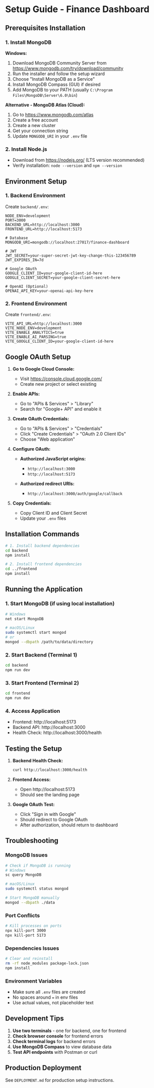 # Setup Guide - Finance Dashboard

## Prerequisites Installation

### 1. Install MongoDB

**Windows:**

1. Download MongoDB Community Server from https://www.mongodb.com/try/download/community
2. Run the installer and follow the setup wizard
3. Choose "Install MongoDB as a Service"
4. Install MongoDB Compass (GUI) if desired
5. Add MongoDB to your PATH (usually `C:\Program Files\MongoDB\Server\6.0\bin`)

**Alternative - MongoDB Atlas (Cloud):**

1. Go to https://www.mongodb.com/atlas
2. Create a free account
3. Create a new cluster
4. Get your connection string
5. Update `MONGODB_URI` in your `.env` file

### 2. Install Node.js

- Download from https://nodejs.org/ (LTS version recommended)
- Verify installation: `node --version` and `npm --version`

## Environment Setup

### 1. Backend Environment

Create `backend/.env`:

```env
NODE_ENV=development
PORT=3000
BACKEND_URL=http://localhost:3000
FRONTEND_URL=http://localhost:5173

# Database
MONGODB_URI=mongodb://localhost:27017/finance-dashboard

# JWT
JWT_SECRET=your-super-secret-jwt-key-change-this-123456789
JWT_EXPIRES_IN=7d

# Google OAuth
GOOGLE_CLIENT_ID=your-google-client-id-here
GOOGLE_CLIENT_SECRET=your-google-client-secret-here

# OpenAI (Optional)
OPENAI_API_KEY=your-openai-api-key-here
```

### 2. Frontend Environment

Create `frontend/.env`:

```env
VITE_API_URL=http://localhost:3000
VITE_NODE_ENV=development
VITE_ENABLE_ANALYTICS=true
VITE_ENABLE_AI_PARSING=true
VITE_GOOGLE_CLIENT_ID=your-google-client-id-here
```

## Google OAuth Setup

1. **Go to Google Cloud Console:**

   - Visit https://console.cloud.google.com/
   - Create new project or select existing

2. **Enable APIs:**

   - Go to "APIs & Services" > "Library"
   - Search for "Google+ API" and enable it

3. **Create OAuth Credentials:**

   - Go to "APIs & Services" > "Credentials"
   - Click "Create Credentials" > "OAuth 2.0 Client IDs"
   - Choose "Web application"

4. **Configure OAuth:**

   - **Authorized JavaScript origins:**

     - `http://localhost:3000`
     - `http://localhost:5173`

   - **Authorized redirect URIs:**
     - `http://localhost:3000/auth/google/callback`

5. **Copy Credentials:**
   - Copy Client ID and Client Secret
   - Update your `.env` files

## Installation Commands

```bash
# 1. Install backend dependencies
cd backend
npm install

# 2. Install frontend dependencies
cd ../frontend
npm install
```

## Running the Application

### 1. Start MongoDB (if using local installation)

```bash
# Windows
net start MongoDB

# macOS/Linux
sudo systemctl start mongod
# or
mongod --dbpath /path/to/data/directory
```

### 2. Start Backend (Terminal 1)

```bash
cd backend
npm run dev
```

### 3. Start Frontend (Terminal 2)

```bash
cd frontend
npm run dev
```

### 4. Access Application

- Frontend: http://localhost:5173
- Backend API: http://localhost:3000
- Health Check: http://localhost:3000/health

## Testing the Setup

1. **Backend Health Check:**

   ```bash
   curl http://localhost:3000/health
   ```

2. **Frontend Access:**

   - Open http://localhost:5173
   - Should see the landing page

3. **Google OAuth Test:**
   - Click "Sign in with Google"
   - Should redirect to Google OAuth
   - After authorization, should return to dashboard

## Troubleshooting

### MongoDB Issues

```bash
# Check if MongoDB is running
# Windows
sc query MongoDB

# macOS/Linux
sudo systemctl status mongod

# Start MongoDB manually
mongod --dbpath ./data
```

### Port Conflicts

```bash
# Kill processes on ports
npx kill-port 3000
npx kill-port 5173
```

### Dependencies Issues

```bash
# Clear and reinstall
rm -rf node_modules package-lock.json
npm install
```

### Environment Variables

- Make sure all `.env` files are created
- No spaces around `=` in env files
- Use actual values, not placeholder text

## Development Tips

1. **Use two terminals** - one for backend, one for frontend
2. **Check browser console** for frontend errors
3. **Check terminal logs** for backend errors
4. **Use MongoDB Compass** to view database data
5. **Test API endpoints** with Postman or curl

## Production Deployment

See `DEPLOYMENT.md` for production setup instructions.
